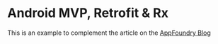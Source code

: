 # Android MVP, Retrofit & Rx

This is an example to complement the article on the [AppFoundry Blog](http://appfoundry.be/blog/)
